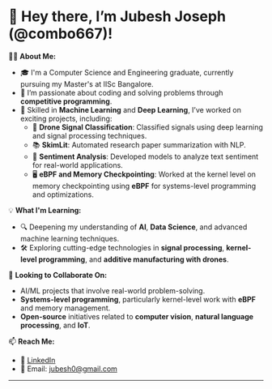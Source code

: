 # 👋 Hey there, I’m Jubesh Joseph (@combo667)!

👨‍💻 **About Me:**
- 🎓 I'm a Computer Science and Engineering graduate, currently pursuing my Master's at IISc Bangalore.
- 🧠 I’m passionate about coding and solving problems through **competitive programming**.
- 🤖 Skilled in **Machine Learning** and **Deep Learning**, I’ve worked on exciting projects, including:
  - 🚀 **Drone Signal Classification**: Classified signals using deep learning and signal processing techniques.
  - 📚 **SkimLit**: Automated research paper summarization with NLP.
  - 💬 **Sentiment Analysis**: Developed models to analyze text sentiment for real-world applications.
  - 🖥 **eBPF and Memory Checkpointing**: Worked at the kernel level on memory checkpointing using **eBPF** for systems-level programming and optimizations.

💡 **What I'm Learning:**
- 🔍 Deepening my understanding of **AI**, **Data Science**, and advanced machine learning techniques.
- 🛠 Exploring cutting-edge technologies in **signal processing**, **kernel-level programming**, and **additive manufacturing with drones**.

🤝 **Looking to Collaborate On:**
- AI/ML projects that involve real-world problem-solving.
- **Systems-level programming**, particularly kernel-level work with **eBPF** and memory management.
- **Open-source** initiatives related to **computer vision**, **natural language processing**, and **IoT**.

📫 **Reach Me:**
- 💼 [LinkedIn](https://www.linkedin.com/in/jubesh-joseph-964705273/)
- 📧 Email: [jubesh0@gmail.com](mailto:jubesh@example.com)

---

<!---
combo667/combo667 is a ✨ special ✨ repository because its `README.md` (this file) appears on your GitHub profile.
You can click the Preview link to take a look at your changes.
--->
